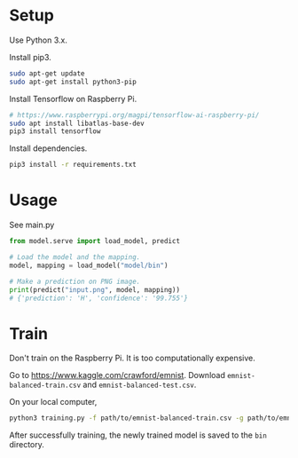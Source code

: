 # Setup
Use Python 3.x.

Install pip3.
```bash
sudo apt-get update
sudo apt-get install python3-pip
```
Install Tensorflow on Raspberry Pi. 
```bash
# https://www.raspberrypi.org/magpi/tensorflow-ai-raspberry-pi/
sudo apt install libatlas-base-dev
pip3 install tensorflow
```
Install dependencies.
```bash
pip3 install -r requirements.txt
```
# Usage
See main.py
```python
from model.serve import load_model, predict

# Load the model and the mapping.
model, mapping = load_model("model/bin")

# Make a prediction on PNG image.
print(predict("input.png", model, mapping)) 
# {'prediction': 'H', 'confidence': '99.755'}
```
# Train
Don't train on the Raspberry Pi. It is too computationally expensive.

Go to https://www.kaggle.com/crawford/emnist.
Download ```emnist-balanced-train.csv``` and ```emnist-balanced-test.csv```.

On your local computer,
```bash
python3 training.py -f path/to/emnist-balanced-train.csv -g path/to/emnist-balanced-test.csv --verbose
```

After successfully training, the newly trained model is saved to the ```bin``` directory.


